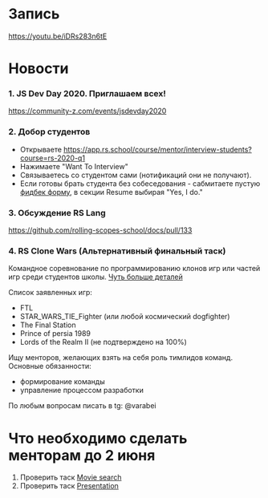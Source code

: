 # Запись
https://youtu.be/iDRs283n6tE

# Новости
### 1. JS Dev Day 2020. Приглашаем всех! 
https://community-z.com/events/jsdevday2020

### 2. Добор студентов
  - Открываете https://app.rs.school/course/mentor/interview-students?course=rs-2020-q1
  - Нажимаете "Want To Interview"
  - Связываетесь со студентом сами (нотификаций они не получают). 
  - Если готовы брать студента без собеседования - сабмитаете пустую [фидбек форму](https://app.rs.school/course/mentor/interview-technical-screening?course=rs-2020-q1), в секции Resume выбирая "Yes, I do."

### 3. Обсуждение RS Lang
https://github.com/rolling-scopes-school/docs/pull/133

### 4. RS Clone Wars (Альтернативный финальный таск)
Командное соревнование по программированию клонов игр или частей игр среди студентов школы.
[Чуть больше деталей](https://docs.google.com/forms/d/e/1FAIpQLSdTOdcJSr_iR-jUVhXoPoiYH7U2Swzr-EkG3AJXQ0Ghu_9u7Q/viewform)

Список заявленных игр:
- FTL
- STAR_WARS_TIE_Fighter (или любой космический dogfighter)
- The Final Station 
- Prince of persia 1989
- Lords of the Realm II (не подтверждено на 100%)

Ищу менторов, желающих взять на себя роль тимлидов команд.
Основные обязанности:
- формирование команды
- управление процессом разработки

По любым вопросам писать в tg: @varabei

# Что необходимо сделать менторам до 2 июня
1. Проверить таск [Movie search](https://github.com/rolling-scopes-school/tasks/blob/master/tasks/movie-search.md)
2. Проверить таск [Presentation](https://github.com/rolling-scopes-school/tasks/blob/master/tasks/presentation.md)
